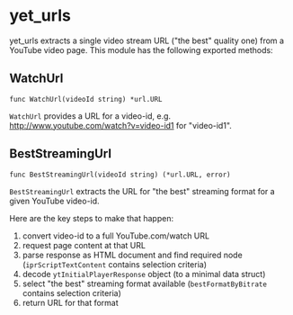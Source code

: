 # yet_urls

yet_urls extracts a single video stream URL ("the best" quality one) from a YouTube video page. This module has the following exported methods:

## WatchUrl

```golang
func WatchUrl(videoId string) *url.URL
```

`WatchUrl` provides a URL for a video-id, e.g. http://www.youtube.com/watch?v=video-id1 for "video-id1".

## BestStreamingUrl

```golang
func BestStreamingUrl(videoId string) (*url.URL, error)
```

`BestStreamingUrl` extracts the URL for "the best" streaming format for a given YouTube video-id. 

Here are the key steps to make that happen:

1) convert video-id to a full YouTube.com/watch URL
2) request page content at that URL
3) parse response as HTML document and find required node (`iprScriptTextContent` contains selection criteria)
4) decode `ytInitialPlayerResponse` object (to a minimal data struct)
5) select "the best" streaming format available (`bestFormatByBitrate` contains selection criteria)
6) return URL for that format
